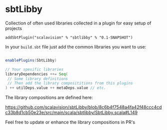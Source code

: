# sbtLibby

Collection of often used libraries collected in a plugin for easy setup of projects

```
addSbtPlugin("scalavision" % "sbtlibby" % "0.1-SNAPSHOT")
```

In your `build.sbt` file just add the common libraries you want to use:
```scala

enablePlugins(SbtLibby)

// Your spesific libraries
libraryDependencies ++= Seq(
 // Some library definitions
 // Then add the library composititions from this plugins
) ++ utilDeps.value ++ metaDeps.value // etc.
```

The library compositions are defined here:

https://github.com/scalavision/sbtLibby/blob/8c6b4f7548a4fa42f48ccc4cdc33b8d1cb50e23e/src/main/scala/sbtlibby/SbtLibby.scala#L149

Feel free to update or enhance the library compositions in PR's
